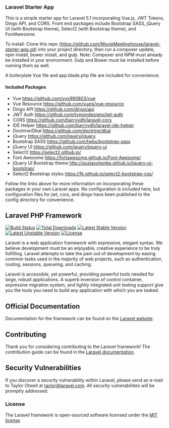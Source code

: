 ### Laravel Starter App

This is a simple starter app for Laravel 5.1 incorporating Vue.js, JWT Tokens, Dingo API, and CORS. Front end packages
include Bootstrap SASS, jQuery UI (with Bootstrap theme), Select2 (with Bootstrap theme), and FontAwesome.

To install: Clone this repo (https://github.com/MovieMeetinghouse/laravel-starter-app.git) into your project
directory, then run a composer update, npm install, bower install, and gulp. Note: Composer and NPM must already be
installed in your environment. Gulp and Bower must be installed before running them as well.

A boilerplate Vue file and app.blade.php file are included for convenience.

#### Included Packages

* Vue https://github.com/yyx990803/vue
* Vue Resource https://github.com/vuejs/vue-resource
* Dingo API https://github.com/dingo/api
* JWT Auth https://github.com/tymondesigns/jwt-auth
* CORS https://github.com/barryvdh/laravel-cors
* IDE Helper https://github.com/barryvdh/laravel-ide-helper
* Doctrine/Dbal https://github.com/doctrine/dbal
* jQuery https://github.com/jquery/jquery
* Bootstrap SASS https://github.com/twbs/bootstrap-sass
* jQuery UI https://github.com/jquery/jquery-ui
* Select2 https://select2.github.io/
* Font Awesome https://fortawesome.github.io/Font-Awesome/
* jQuery UI Bootstrap theme http://gustavohenke.github.io/jquery-ui-bootstrap/
* Select2 Bootstrap styles https://fk.github.io/select2-bootstrap-css/

Follow the links above for more information on incorporating these packages in your own Laravel apps. No
configuration is included here, but configuration files for jwt, cors, and dingo have been published to the config
directory for convenience.

## Laravel PHP Framework

[![Build Status](https://travis-ci.org/laravel/framework.svg)](https://travis-ci.org/laravel/framework)
[![Total Downloads](https://poser.pugx.org/laravel/framework/d/total.svg)](https://packagist.org/packages/laravel/framework)
[![Latest Stable Version](https://poser.pugx.org/laravel/framework/v/stable.svg)](https://packagist.org/packages/laravel/framework)
[![Latest Unstable Version](https://poser.pugx.org/laravel/framework/v/unstable.svg)](https://packagist.org/packages/laravel/framework)
[![License](https://poser.pugx.org/laravel/framework/license.svg)](https://packagist.org/packages/laravel/framework)

Laravel is a web application framework with expressive, elegant syntax. We believe development must be an enjoyable, creative experience to be truly fulfilling. Laravel attempts to take the pain out of development by easing common tasks used in the majority of web projects, such as authentication, routing, sessions, queueing, and caching.

Laravel is accessible, yet powerful, providing powerful tools needed for large, robust applications. A superb inversion of control container, expressive migration system, and tightly integrated unit testing support give you the tools you need to build any application with which you are tasked.

## Official Documentation

Documentation for the framework can be found on the [Laravel website](http://laravel.com/docs).

## Contributing

Thank you for considering contributing to the Laravel framework! The contribution guide can be found in the [Laravel documentation](http://laravel.com/docs/contributions).

## Security Vulnerabilities

If you discover a security vulnerability within Laravel, please send an e-mail to Taylor Otwell at taylor@laravel.com. All security vulnerabilities will be promptly addressed.

### License

The Laravel framework is open-sourced software licensed under the [MIT license](http://opensource.org/licenses/MIT)
